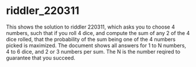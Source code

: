 # riddler_220311
This shows the solution to riddler 220311, which asks you to choose 4 numbers, such that if you roll 4 dice, and compute the sum of any 2 of the 4 dice rolled,
that the probability of the sum being one of the 4 numbers picked is maximized.
The document shows all answers for 1 to N numbers, 4 to 6 dice, and 2 or 3 numbers per sum. The N is the number reqired to guarantee that you succeed.
